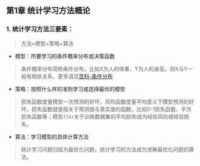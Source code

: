 ## 第1章 统计学习方法概论
### 1. 统计学习方法三要素：
> 方法=模型+策略+算法

- 模型：所要学习的条件概率分布或决策函数
> 条件概率分布简称条件分布，比如X为人的体重，Y为人的身高，则X与Y一般有相依关系，更多请见[百科-条件分布](https://baike.baidu.com/item/%E6%9D%A1%E4%BB%B6%E5%88%86%E5%B8%83)

- 策略：按照什么样的准则学习或选择最优的模型
> 损失函数度量模型一次预测的好坏，风险函数度量平均意义下模型预测的好坏。损失函数就是指关于预测值与真实值的函数，比如0-1损失函数、平方损失函数等；模型`f(X)`关于训练数据集的平均损失成为经验风险或经验损失。

- 算法：学习模型的具体计算方法
> 统计学习问题归结为最优化问题，统计学习的方法成为求解最优化问题的算法。


